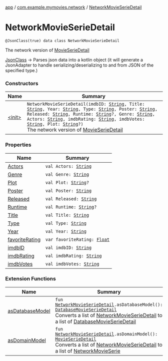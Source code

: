 [app](../../index.md) / [com.example.mymovies.network](../index.md) / [NetworkMovieSerieDetail](./index.md)

# NetworkMovieSerieDetail

`@JsonClass(true) data class NetworkMovieSerieDetail`

The network version of [MovieSerieDetail](../../com.example.mymovies.models/-movie-serie-detail/index.md)

[JsonClass](#) -&gt; Parses json data into a kotlin object
(it will generate a JsonAdapter to handle serializing/deserializing to and from JSON of the specified type.)

### Constructors

| Name | Summary |
|---|---|
| [&lt;init&gt;](-init-.md) | `NetworkMovieSerieDetail(imdbID: `[`String`](https://kotlinlang.org/api/latest/jvm/stdlib/kotlin/-string/index.html)`, Title: `[`String`](https://kotlinlang.org/api/latest/jvm/stdlib/kotlin/-string/index.html)`, Year: `[`String`](https://kotlinlang.org/api/latest/jvm/stdlib/kotlin/-string/index.html)`, Type: `[`String`](https://kotlinlang.org/api/latest/jvm/stdlib/kotlin/-string/index.html)`, Poster: `[`String`](https://kotlinlang.org/api/latest/jvm/stdlib/kotlin/-string/index.html)`, Released: `[`String`](https://kotlinlang.org/api/latest/jvm/stdlib/kotlin/-string/index.html)`, Runtime: `[`String`](https://kotlinlang.org/api/latest/jvm/stdlib/kotlin/-string/index.html)`?, Genre: `[`String`](https://kotlinlang.org/api/latest/jvm/stdlib/kotlin/-string/index.html)`, Actors: `[`String`](https://kotlinlang.org/api/latest/jvm/stdlib/kotlin/-string/index.html)`, imdbRating: `[`String`](https://kotlinlang.org/api/latest/jvm/stdlib/kotlin/-string/index.html)`, imdbVotes: `[`String`](https://kotlinlang.org/api/latest/jvm/stdlib/kotlin/-string/index.html)`, Plot: `[`String`](https://kotlinlang.org/api/latest/jvm/stdlib/kotlin/-string/index.html)`?)`<br>The network version of [MovieSerieDetail](../../com.example.mymovies.models/-movie-serie-detail/index.md) |

### Properties

| Name | Summary |
|---|---|
| [Actors](-actors.md) | `val Actors: `[`String`](https://kotlinlang.org/api/latest/jvm/stdlib/kotlin/-string/index.html) |
| [Genre](-genre.md) | `val Genre: `[`String`](https://kotlinlang.org/api/latest/jvm/stdlib/kotlin/-string/index.html) |
| [Plot](-plot.md) | `val Plot: `[`String`](https://kotlinlang.org/api/latest/jvm/stdlib/kotlin/-string/index.html)`?` |
| [Poster](-poster.md) | `val Poster: `[`String`](https://kotlinlang.org/api/latest/jvm/stdlib/kotlin/-string/index.html) |
| [Released](-released.md) | `val Released: `[`String`](https://kotlinlang.org/api/latest/jvm/stdlib/kotlin/-string/index.html) |
| [Runtime](-runtime.md) | `val Runtime: `[`String`](https://kotlinlang.org/api/latest/jvm/stdlib/kotlin/-string/index.html)`?` |
| [Title](-title.md) | `val Title: `[`String`](https://kotlinlang.org/api/latest/jvm/stdlib/kotlin/-string/index.html) |
| [Type](-type.md) | `val Type: `[`String`](https://kotlinlang.org/api/latest/jvm/stdlib/kotlin/-string/index.html) |
| [Year](-year.md) | `val Year: `[`String`](https://kotlinlang.org/api/latest/jvm/stdlib/kotlin/-string/index.html) |
| [favoriteRating](favorite-rating.md) | `var favoriteRating: `[`Float`](https://kotlinlang.org/api/latest/jvm/stdlib/kotlin/-float/index.html) |
| [imdbID](imdb-i-d.md) | `val imdbID: `[`String`](https://kotlinlang.org/api/latest/jvm/stdlib/kotlin/-string/index.html) |
| [imdbRating](imdb-rating.md) | `val imdbRating: `[`String`](https://kotlinlang.org/api/latest/jvm/stdlib/kotlin/-string/index.html) |
| [imdbVotes](imdb-votes.md) | `val imdbVotes: `[`String`](https://kotlinlang.org/api/latest/jvm/stdlib/kotlin/-string/index.html) |

### Extension Functions

| Name | Summary |
|---|---|
| [asDatabaseModel](../as-database-model.md) | `fun `[`NetworkMovieSerieDetail`](./index.md)`.asDatabaseModel(): `[`DatabaseMovieSerieDetail`](../../com.example.mymovies.database/-database-movie-serie-detail/index.md)<br>Converts a list of [NetworkMovieSerieDetail](./index.md) to a list of [DatabaseMovieSerieDetail](../../com.example.mymovies.database/-database-movie-serie-detail/index.md) |
| [asDomainModel](../as-domain-model.md) | `fun `[`NetworkMovieSerieDetail`](./index.md)`.asDomainModel(): `[`MovieSerieDetail`](../../com.example.mymovies.models/-movie-serie-detail/index.md)<br>Converts a list of [NetworkMovieSerieDetail](./index.md) to a list of [NetworkMovieSerie](../-network-movie-serie/index.md) |
